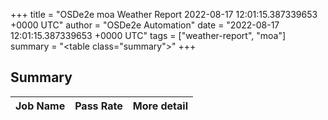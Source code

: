 +++
title = "OSDe2e moa Weather Report 2022-08-17 12:01:15.387339653 +0000 UTC"
author = "OSDe2e Automation"
date = "2022-08-17 12:01:15.387339653 +0000 UTC"
tags = ["weather-report", "moa"]
summary = "<table class=\"summary\"></table>"
+++
## Summary

| Job Name | Pass Rate | More detail |
|----------|-----------|-------------|




